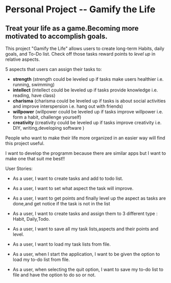 # Personal Project --  Gamify the Life

## Treat your life as a game.Becoming more motivated to accomplish goals.

This project "Gamify the Life" allows users to create long-term Habits, daily goals, and  To-Do list.
Check off those tasks reward points to *level up* in relative aspects.

5 aspects that users can assign their tasks to:
- **strength** (strength could be leveled up if tasks make users healthier i.e. running, swimming)
- **intellect**  (intellect  could be leveled up if tasks provide knowledge i.e. reading, have class)
- **charisma** (charisma could be leveled up if tasks is about social activities and improve interspersion i.e. hang out with friends)
- **willpower**     (willpower could be leveled up if tasks improve willpower i.e. form a habit, challenge yourself)
- **creativity**    (creativity could be leveled up if tasks improve creativity i.e. DIY, writing,developing software )


People who want to make their life more organized in an easier way will find this project useful.
 
 
I want to develop the programm because there are similar apps but I want to make one that suit me best!!



User Stories:
- As a user, I want to create tasks and add to todo list.
- As a user, I want to  set what aspect the task will improve.
- As a user, I want to get points and finally level up the aspect as tasks are done,and get notice if the task
 is not in the list
- As a user, I want to create tasks and assign them to 3 different type : Habit, Daily,Todo.
- As a user, I want to save all my task lists,aspects and their points and level.
- As a user, I want to load my task lists from file.

- As a user, when I start the application, I want to be given the option to load my to-do list from file.
- As a user, when selecting the quit option, I want to  save my to-do list to file and have the option to do so or not.